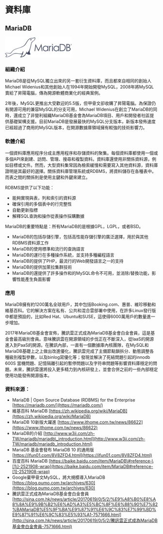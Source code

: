# **資料庫**

## **MariaDB**

![](/assets/MariaDB.png)

### 組織介紹

MariaDB是從MySQL獨立出來的另一套衍生資料庫，而且都來自相同的創始人Michael Widenius和其他創始人在1994年開始開發MySQL，2008年將MySQL賣給了昇陽電腦，傳為開源軟體商業化的經典案例。

2年後，MySQL更推出大受歡迎的5.5版，但甲骨文卻收購了昇陽電腦。為保證仍有開源可用的兼容MySQL的分支可用，Michael Widenius在創立了MariaDB的同時，還成立了非營利組織MariaDB基金會為MariaDB項目、用戶和開發者社區提供基礎架構支援。目前MariaDB是發展最快的MySQL分支版本，新版本發佈速度已經超過了商用的MySQL版本，在開源數據庫領域擁有較強的技術影響力。

### 軟體介紹

一個資料庫應用程序分成主應用程序和存儲資料的聚集。每個資料庫都使用一個或多個API來創建、訪問、管理、搜尋和複製資料。資料庫還使用非關係資料源，例如目標或文件。然而，大型資料集常因為檢索緩慢和需要寫入其他資料源，資料庫證明是其最好的選擇。關係資料庫管理系統或RDBMS，將資料儲存在各種表中。而表之間的關係則是使用主鍵和外鍵來建立。

RDBMS提供了以下功能：

* 能夠實現與表，列和索引的資料源
* 確保引用的多個表中的行完整性
* 自動更新指標
* 解釋SQL查詢和操作從表操作採購數據

MariaDB的重要特點是：所有MariaDB的是根據GPL，LGPL，或者BSD。

* MariaDB的包括存儲引擎，包括高性能存儲引擎的廣泛選擇，用於與其他RDBMS資料源工作
* MariaDB的使用標準和流行的查詢語言
* MariaDB的運行在多種操作系統，並支持多種編程語言
* MariaDB的提供了PHP，最流行的Web開發語言之一的支持
* MariaDB的提供加萊拉集群技術
* MariaDB的還提供了許多操作和的MySQL命令不可用，並消除/替換功能，影響性能產生負面影響

### 應用

MariaDB擁有約1200萬名全球用戶，其中包括Booking.com、惠普、維珍移動和維基百科。它的解決方案在私有、公共和混合雲部署中使用，在許多Linux發行版中都是預設的，比如Red Hat、Ubuntu和SUSE，這使得6000萬用戶的數量進一步增加。

2017年MariaDB基金會宣佈，騰訊雲正式成為MariaDB基金會白金會員，這是基金會最高級別會員。意味騰訊雲在開源領域的步伐正在不斷深入，從IaaS的開源進入到PaaS的開源。在騰訊內部，一直有一個數據庫內核團隊，在MySQL和MariaDB基礎上之上做出改進優化，騰訊雲完成了主備節點鎖拆分、動態調整各種級別複製參數，以及binlog寫優化等；發現並解決了死結問題引起的innodb 600S 當機問題、記憶隔離引起的暫停問題以及字符串問題等影響資料庫穩定的問題。未來，騰訊雲還將投入更多精力到內核研發上，並會合併之前的一些內部穩定使用功能發佈開源版本。

### 資料來源：

* MariaDB \| Open Source Database \(RDBMS\) for the Enterprise [https://mariadb.com/](https://mariadb.com/)
* 維基百科 MariaDB [https://zh.wikipedia.org/wiki/MariaDB](https://zh.wikipedia.org/wiki/MariaDB)
* MariaDB 10新版大躍進 [https://www.ithome.com.tw/news/86622](https://www.ithome.com.tw/news/86622)
* MariaDB的介紹 [http://www.w3ii.com/zh-TW/mariadb/mariadb\_introduction.html](http://www.w3ii.com/zh-TW/mariadb/mariadb_introduction.html)
* MariaDB 基金會發布 MariaDB 10 的通用版 [https://ifun01.com/8V8ZFD4.html](https://ifun01.com/8V8ZFD4.html)
* 百度百科 MariaDB [https://baike.baidu.com/item/MariaDB\#reference-\[1\]-2521908-wrap](https://baike.baidu.com/item/MariaDB#reference-[1]-2521908-wrap)
* Google棄甲骨文MySQL，將大規模導入MariaDB [https://blog.pumo.com.tw/archives/630](https://blog.pumo.com.tw/archives/630)
* 騰訊雲正式成為MariaDB基金會白金會員 [http://sina.com.hk/news/article/20170619/0/5/2/%E9%A8%B0%E8%A8%8A%E9%9B%B2%E6%AD%A3%E5%BC%8F%E6%88%90%E7%82%BAMariaDB%E5%9F%BA%E9%87%91%E6%9C%83%E7%99%BD%E9%87%91%E6%9C%83%E5%93%A1-7571666.html](http://sina.com.hk/news/article/20170619/0/5/2/騰訊雲正式成為MariaDB基金會白金會員-7571666.html)



